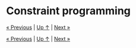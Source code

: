 # Constraint programming

[« Previous](.) \| [Up ↑](.) \| [Next »](.)

[« Previous](.) \| [Up ↑](.) \| [Next »](.)
